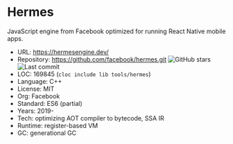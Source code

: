 # Hermes

JavaScript engine from Facebook optimized for running React Native mobile apps.

* URL:        https://hermesengine.dev/
* Repository: https://github.com/facebook/hermes.git <img src="https://img.shields.io/github/stars/facebook/hermes?label=&style=flat-square" alt="GitHub stars" title="GitHub stars"><img src="https://img.shields.io/github/last-commit/facebook/hermes?label=&style=flat-square" alt="Last commit" title="Last commit">
* LOC:        169845 (`cloc include lib tools/hermes`)
* Language:   C++
* License:    MIT
* Org:        Facebook
* Standard:   ES6 (partial)
* Years:      2019-
* Tech:       optimizing AOT compiler to bytecode, SSA IR
* Runtime:    register-based VM
* GC:         generational GC
